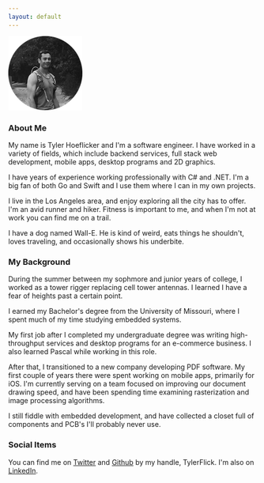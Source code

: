 ```yaml
---
layout: default
---
```


<img src="/images/portrait-small.png" class="center" alt="Personal Portrait">
<br>

### About Me
My name is Tyler Hoeflicker and I'm a software engineer. I have worked in a variety of fields, which include backend services, full stack web development, mobile apps, desktop programs and 2D graphics.

I have years of experience working professionally with C# and .NET. I'm a big fan of both Go and Swift and I use them where I can in my own projects.

I live in the Los Angeles area, and enjoy exploring all the city has to offer. I'm an avid runner and hiker. Fitness is important to me, and when I'm not at work you can find me on a trail.

I have a dog named Wall-E. He is kind of weird, eats things he shouldn't, loves traveling, and occasionally shows his underbite.

### My Background
During the summer between my sophmore and junior years of college, I worked as a tower rigger replacing cell tower antennas. I learned I have a fear of heights past a certain point.

I earned my Bachelor's degree from the University of Missouri, where I spent much of my time studying embedded systems.

My first job after I completed my undergraduate degree was writing high-throughput services and desktop programs for an e-commerce business. I also learned Pascal while working in this role.

After that, I transitioned to a new company developing PDF software. My first couple of years there were spent working on mobile apps, primarily for iOS. I'm currently serving on a team focused on improving our document drawing speed, and have been spending time examining rasterization and image processing algorithms.

I still fiddle with embedded development, and have collected a closet full of components and PCB's I'll probably never use.


### Social Items


You can find me on [Twitter](https://twitter.com/tylerflick) and [Github](https://github.com/tylerflick) by my handle, TylerFlick. I'm also on [LinkedIn](https://www.linkedin.com/in/tyler-hoeflicker-ba217561/).